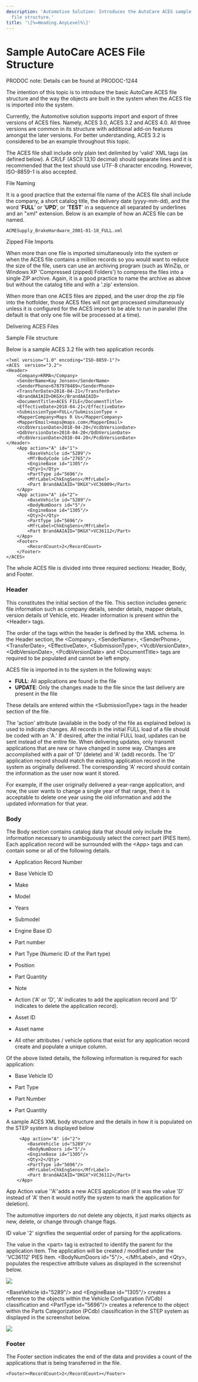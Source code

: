 ```yaml
---
description: 'Automotive Solution: Introduces the AutoCare ACES sample
  file structure.'
title: '\[%=Heading.AnyLevel%\]'
---
```


Sample AutoCare ACES File Structure
===================================

PRODOC note: Details can be found at PRODOC-1244

The intention of this topic is to introduce the basic AutoCare ACES file
structure and the way the objects are built in the system when the ACES
file is imported into the system.

Currently, the Automotive solution supports import and export of three
versions of ACES files. Namely, ACES 3.0, ACES 3.2 and ACES 4.0. All
three versions are common in its structure with additional add-on
features amongst the later versions. For better understanding, ACES 3.2
is considered to be an example throughout this topic.

The ACES file shall include only plain text delimited by \'valid\' XML
tags (as defined below). A CR/LF (ASCII 13,10 decimal) should separate
lines and it is recommended that the text should use UTF-8 character
encoding. However, ISO-8859-1 is also accepted.

File Naming

It is a good practice that the external file name of the ACES file shall
include the company, a short catalog title, the delivery date
(yyyy-mm-dd), and the word \'**FULL**\' or \'**UPD**\', or \'**TEST**\'
in a sequence all separated by underlines and an \"xml\" extension.
Below is an example of how an ACES file can be named.

    ACMESupply_BrakeHardware_2001-01-18_FULL.xml

Zipped File Imports

When more than one file is imported simultaneously into the system or
when the ACES file contains a million records so you would want to
reduce the size of the file, users can use an archiving program (such as
WinZip, or Windows XP \'Compressed (zipped) Folders\') to compress the
files into a single ZIP archive. Again, it is a good practice to name
the archive as above but without the catalog title and with a \'.zip\'
extension.

When more than one ACES files are zipped, and the user drop the zip file
into the hotfolder, those ACES files will not get processed
simultaneously unless it is configured for the ACES import to be able to
run in parallel (the default is that only one file will be processed at
a time).

Delivering ACES Files

Sample File structure

Below is a sample ACES 3.2 file with two application records

``` {.PreIndent space="preserve"}
<?xml version="1.0" encoding="ISO-8859-1"?>
<ACES  version="3.2">
<Header>
    <Company>KRMA</Company>
    <SenderName>Kay Jensen</SenderName>
    <SenderPhone>6787978489</SenderPhone>
    <TransferDate>2018-04-21</TransferDate>
    <BrandAAIAID>DKGX</BrandAAIAID>
    <DocumentTitle>ACES FILE</DocumentTitle>
    <EffectiveDate>2018-04-21</EffectiveDate>
    <SubmissionType>FULL</SubmissionType >
    <MapperCompany>Maps R Us</MapperCompany>
    <MapperEmail>maps@maps.com</MapperEmail>
    <VcdbVersionDate>2018-04-20</VcdbVersionDate>
    <QdbVersionDate>2018-04-20</QdbVersionDate>
    <PcdbVersionDate>2018-04-20</PcdbVersionDate>
</Header>
    <App action="A" id="1">
        <BaseVehicle id="5289"/>
        <MfrBodyCode id="2765"/>
        <EngineBase id="1305"/>
        <Qty>1</Qty>
        <PartType id="5696"/>
        <MfrLabel>ChkEngSens</MfrLabel>
        <Part BrandAAIAID="DKGX">VC36009</Part>
    </App>
    <App action="A" id="2">
        <BaseVehicle id="5289"/>
        <BodyNumDoors id="5"/>
        <EngineBase id="1305"/>
        <Qty>2</Qty>
        <PartType id="5696"/>
        <MfrLabel>ChkEngSens</MfrLabel>
        <Part BrandAAIAID="DKGX">VC36112</Part>
    </App>
    <Footer>
        <RecordCount>2</RecordCount>
    </Footer>
</ACES>
```

The whole ACES file is divided into three required sections: Header,
Body, and Footer.

### Header

This constitutes the initial section of the file. This section includes
generic file information such as company details, sender details, mapper
details, version details of Vehicle, etc. Header information is present
within the \<Header\> tags.

The order of the tags within the header is defined by the XML schema. In
the Header section, the \<Company\>, \<SenderName\>, \<SenderPhone\>,
\<TransferDate\>, \<EffectiveDate\>, \<SubmissionType\>,
\<VcdbVersionDate\>, \<QdbVersionDate\>, \<PcdbVersionDate\> and
\<DocumentTitle\> tags are required to be populated and cannot be left
empty.

ACES file is imported in to the system in the following ways:

-   **FULL**: All applications are found in the file
-   **UPDATE**: Only the changes made to the file since the last
    delivery are present in the file

These details are entered within the \<SubmissionType\> tags in the
header section of the file.

The \'action\' attribute (available in the body of the file as explained
below) is used to indicate changes. All records in the initial FULL load
of a file should be coded with an \'A.\' If desired, after the initial
FULL load, updates can be sent instead of the entire file. When
delivering updates, only transmit applications that are new or have
changed in some way. Changes are accomplished with a pair of \'D\'
(delete) and \'A\' (add) records. The \'D\' application record should
match the existing application record in the system as originally
delivered. The corresponding \'A\' record should contain the information
as the user now want it stored.

For example, if the user originally delivered a year-range application,
and now, the user wants to change a single year of that range, then it
is acceptable to delete one year using the old information and add the
updated information for that year.

### Body

The Body section contains catalog data that should only include the
information necessary to unambiguously select the correct part (PIES
Item). Each application record will be surrounded with the \<App\> tags
and can contain some or all of the following details.

-   Application Record Number

-   Base Vehicle ID

-   Make

-   Model

-   Years

-   Submodel

-   Engine Base ID

-   Part number

-   Part Type (Numeric ID of the Part type)

-   Position

-   Part Quantity

-   Note

-   Action ('A' or 'D', \'A\' indicates to add the application record
    and \'D\' indicates to delete the application record).

-   Asset ID

-   Asset name

-   All other attributes / vehicle options that exist for any
    application record create and populate a unique column.

Of the above listed details, the following information is required for
each application:

-   Base Vehicle ID

-   Part Type

-   Part Number

-   Part Quantity

A sample ACES XML body structure and the details in how it is populated
on the STEP system is displayed below

``` {.PreIndent space="preserve"}
     <App action="A" id="2">
        <BaseVehicle id="5289"/>
        <BodyNumDoors id="5"/>
        <EngineBase id="1305"/>
        <Qty>2</Qty>
        <PartType id="5696"/>
        <MfrLabel>ChkEngSens</MfrLabel>
        <Part BrandAAIAID="DKGX">VC36112</Part>
    </App>
```

App Action value \''A\''adds a new ACES application (if it was the value
'D' instead of \'A\' then it would notify the system to mark the
application for deletion).

The automotive importers do not delete any objects, it just marks
objects as new, delete, or change through change flags.

ID value \'2\' signifies the sequential order of parsing for the
applications.

The value in the \<part\> tag is extracted to identify the parent for
the application item. The application will be created / modified under
the 'VC36112' PIES Item. \<BodyNumDoors id=\"5\"/\>, \</MfrLabel\>, and
\<Qty\>, populates the respective attribute values as displayed in the
screenshot below.

![](../../../../Resources/Images/Importers/Standard_AC/12.png)

\<BaseVehicle id=\"5289\"/\> and \<EngineBase id=\"1305\"/\> creates a
reference to the objects within the Vehicle Configuration (VCdb)
classification and \<PartType id=\"5696\"/\> creates a reference to the
object within the Parts Categorization (PCdb) classification in the STEP
system as displayed in the screenshot below.

![](../../../../Resources/Images/Importers/Standard_AC/13.png)

### Footer

The Footer section indicates the end of the data and provides a count of
the applications that is being transferred in the file.

``` {.PreIndent space="preserve"}
<Footer><RecordCount>2</RecordCount></Footer>
```

``` {.PreIndent space="preserve"}
 
```

